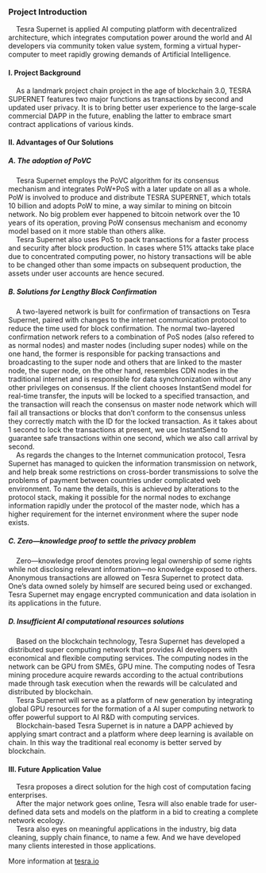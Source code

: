 ### Project Introduction
&nbsp;&nbsp;&nbsp;&nbsp;Tesra Supernet is applied AI computing platform with decentralized architecture, which integrates computation power around the world and AI developers via community token value system, forming a virtual hyper-computer to meet rapidly growing demands of Artificial Intelligence.
  

#### I. Project Background<br/>
&nbsp;&nbsp;&nbsp;&nbsp;As a landmark project chain project in the age of blockchain 3.0, TESRA SUPERNET features two major functions as transactions by second and updated user privacy. It is to bring better user experience to the large-scale commercial DAPP in the future, enabling the latter to embrace smart contract applications of various kinds.<br/>

#### II. Advantages of Our Solutions<br/>

##### A. The adoption of PoVC<br/>
&nbsp;&nbsp;&nbsp;&nbsp;Tesra Supernet employs the PoVC algorithm for its consensus mechanism and integrates PoW+PoS with a later update on all as a whole. PoW is involved to produce and distribute TESRA SUPERNET, which totals 10 billion and adopts PoW to mine, a way similar to mining on bitcoin network. No big problem ever happened to bitcoin network over the 10 years of its operation, proving PoW consensus mechanism and economy model based on it more stable than others alike.<br/>
&nbsp;&nbsp;&nbsp;&nbsp;Tesra Supernet also uses PoS to pack transactions for a faster process and security after block production. In cases where 51% attacks take place due to concentrated computing power, no history transactions will be able to be changed other than some impacts on subsequent production, the assets under user accounts are hence secured.<br/>

##### B. Solutions for Lengthy Block Confirmation<br/>
&nbsp;&nbsp;&nbsp;&nbsp;A two-layered network is built for confirmation of transactions on Tesra Supernet, paired with changes to the internet communication protocol to reduce the time used for block confirmation. The normal two-layered confirmation network refers to a combination of PoS nodes (also refered to as normal nodes) and master nodes (including super nodes) while on the one hand, the former is responsible for packing transactions and broadcasting to the super node and others that are linked to the master node, the super node, on the other hand, resembles CDN nodes in the traditional internet and is responsible for data synchronization without any other privileges on consensus. If the client chooses InstantSend model for real-time transfer, the inputs will be locked to a specified transaction, and the transaction will reach the consensus on master node network which will fail all transactions or blocks that don’t conform to the consensus unless they correctly match with the ID for the locked transaction. As it takes about 1 second to lock the transactions at present, we use InstantSend to guarantee safe transactions within one second, which we also call arrival by second.<br/>
&nbsp;&nbsp;&nbsp;&nbsp;As regards the changes to the Internet communication protocol, Tesra Supernet has managed to quicken the information transmission on network, and help break some restrictions on cross-border transmissions to solve the problems of payment between countries under complicated web environment. To name the details, this is achieved by alterations to the protocol stack, making it possible for the normal nodes to exchange information rapidly under the protocol of the master node, which has a higher requirement for the internet environment where the super node exists.<br/>

##### C. Zero—knowledge proof to settle the privacy problem<br/>
&nbsp;&nbsp;&nbsp;&nbsp;Zero—knowledge proof denotes proving legal ownership of some rights while not disclosing relevant information—no knowledge exposed to others. Anonymous transactions are allowed on Tesra Supernet to protect data. One’s data owned solely by himself are secured being used or exchanged. Tesra Supernet may engage encrypted communication and data isolation in its applications in the future.<br/>

##### D. Insufficient AI computational resources solutions<br/>
&nbsp;&nbsp;&nbsp;&nbsp;Based on the blockchain technology, Tesra Supernet has developed a distributed super computing network that provides AI developers with economical and flexible computing services. The computing nodes in the network can be GPU from SMEs, GPU mine. The computing nodes of Tesra mining procedure acquire rewards according to the actual contributions made through task execution when the rewards will be calculated and distributed by blockchain.<br/>
&nbsp;&nbsp;&nbsp;&nbsp;Tesra Supernet will serve as a platform of new generation by integrating global GPU resources for the formation of a AI super computing network to offer powerful support to AI R&D with computing services.<br/>
&nbsp;&nbsp;&nbsp;&nbsp;Blockchain-based Tesra Supernet is in nature a DAPP achieved by applying smart contract and a platform where deep learning is available on chain. In this way the traditional real economy is better served by blockchain.<br/>

#### III. Future Application Value<br/> 
&nbsp;&nbsp;&nbsp;&nbsp;Tesra proposes a direct solution for the high cost of computation facing enterprises. <br/>
&nbsp;&nbsp;&nbsp;&nbsp;After the major network goes online, Tesra will also enable trade for user-defined data sets and models on the platform in a bid to creating a complete network ecology.<br/>
&nbsp;&nbsp;&nbsp;&nbsp;Tesra also eyes on meaningful applications in the industry, big data cleaning, supply chain finance, to name a few. And we have developed many clients interested in those applications.<br/>

More information at [tesra.io](http://www.tesra.io)
